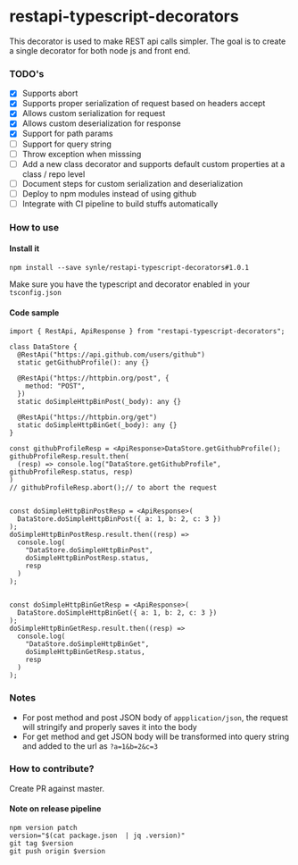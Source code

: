 # restapi-typescript-decorators
This decorator is used to make REST api calls simpler. The goal is to create a single decorator for both node js and front end.

### TODO's
- [X] Supports abort
- [X] Supports proper serialization of request based on headers accept
- [X] Allows custom serialization for request
- [X] Allows custom deserialization for response
- [X] Support for path params
- [ ] Support for query string
- [ ] Throw exception when misssing
- [ ] Add a new class decorator and supports default custom properties at a class / repo level
- [ ] Document steps for custom serialization and deserialization
- [ ] Deploy to npm modules instead of using github
- [ ] Integrate with CI pipeline to build stuffs automatically

### How to use
#### Install it
```
npm install --save synle/restapi-typescript-decorators#1.0.1
```

Make sure you have the typescript and decorator enabled in your `tsconfig.json`

#### Code sample
```
import { RestApi, ApiResponse } from "restapi-typescript-decorators";

class DataStore {
  @RestApi("https://api.github.com/users/github")
  static getGithubProfile(): any {}

  @RestApi("https://httpbin.org/post", {
    method: "POST",
  })
  static doSimpleHttpBinPost(_body): any {}

  @RestApi("https://httpbin.org/get")
  static doSimpleHttpBinGet(_body): any {}
}

const githubProfileResp = <ApiResponse>DataStore.getGithubProfile();
githubProfileResp.result.then(
  (resp) => console.log("DataStore.getGithubProfile", githubProfileResp.status, resp)
)
// githubProfileResp.abort();// to abort the request


const doSimpleHttpBinPostResp = <ApiResponse>(
  DataStore.doSimpleHttpBinPost({ a: 1, b: 2, c: 3 })
);
doSimpleHttpBinPostResp.result.then((resp) =>
  console.log(
    "DataStore.doSimpleHttpBinPost",
    doSimpleHttpBinPostResp.status,
    resp
  )
);


const doSimpleHttpBinGetResp = <ApiResponse>(
  DataStore.doSimpleHttpBinGet({ a: 1, b: 2, c: 3 })
);
doSimpleHttpBinGetResp.result.then((resp) =>
  console.log(
    "DataStore.doSimpleHttpBinGet",
    doSimpleHttpBinGetResp.status,
    resp
  )
);
```

### Notes
- For post method and post JSON body of `appplication/json`, the request will stringify and properly saves it into the body
- For get method and get JSON body will be transformed into query string and added to the url as `?a=1&b=2&c=3`

### How to contribute?
Create PR against master.

#### Note on release pipeline
```
npm version patch
version="$(cat package.json  | jq .version)"
git tag $version
git push origin $version
```
